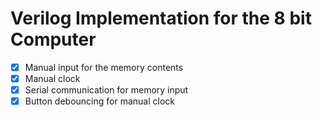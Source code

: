 # Verilog Implementation for the 8 bit Computer
- [x] Manual input for the memory contents
- [x] Manual clock
- [x] Serial communication for memory input
- [x] Button debouncing for manual clock
